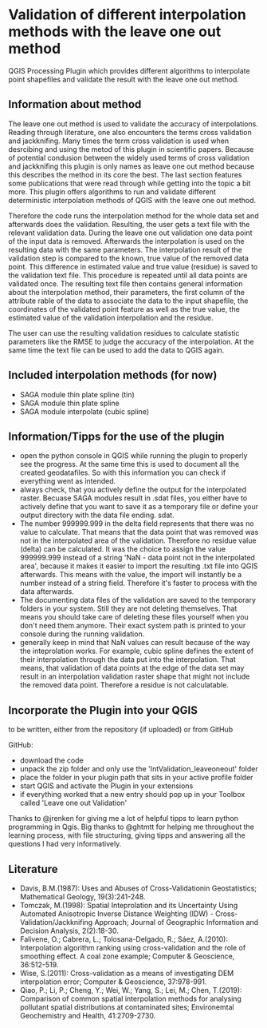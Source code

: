 # Validation of different interpolation methods with the leave one out method
QGIS Processing Plugin which provides different algorithms to interpolate point shapefiles and validate the result with the leave one out method.

## Information about method
The leave one out method is used to validate the accuracy of interpolations. Reading through literature, one also encounters the terms cross validation and jackknifing. Many times the term cross validation is used when desrcibing and using the metod of this plugin in scientific papers. Because of potential condusion between the widely used terms of cross validation and jackknifing this plugin is only names as leave one out method because this describes the method in its core the best. The last section features some publications that were read through while getting into the topic a bit more. This plugin offers algorithms to run and validate different deterministic interpolation methods of QGIS with the leave one out method. 

Therefore the code runs the interpolation method for the whole data set and afterwards does the validation. Resulting, the user gets a text file with the relevant validation data. During the leave one out validation one data point of the input data is removed. Afterwards the interpolation is used on the resulting data with the same parameters. The interpolation result of the validation step is compared to the known, true value of the removed data point. This difference in estimated value and true value (residue) is saved to the validation text file. This procedure is repeated until all data points are validated once. The resulting text file then contains general information about the interpolation method, their parameters, the first column of the attribute rable of the data to associate the data to the input shapefile, the coordinates of the validated point feature as well as the true value, the estimated value of the validation interpolation and the residue.

The user can use the resulting validation residues to calculate statistic parameters like the RMSE to judge the accuracy of the interpolation. At the same time the text file can be used to add the data to QGIS again.

## Included interpolation methods (for now)
* SAGA module thin plate spline (tin)
* SAGA module thin plate spline
* SAGA module interpolate (cubic spline)

## Information/Tipps for the use of the plugin
* open the python console in QGIS while running the plugin to properly see the progress. At the same time this is used to document all the created geodatafiles. So with this information you can check if everything went as intended.
* always check, that you actively define the output for the interpolated raster. Becuase SAGA modules result in .sdat files, you either have to actively define that you want to save it as a temporary file or define your output directory with the data file ending. sdat.
* The number 999999.999 in the delta field represents that there was no value to calculate. That means that the data point that was removed was not in the interpolated area of the validation. Therefore no residue value (delta) can be calculated. It was the choice to assign the value 999999.999 instead of a string 'NaN - data point not in the interpolated area', because it makes it easier to import the resulting .txt file into QGIS afterwards. This means with the value, the import will instantly be a number instead of a string field. Therefore it's faster to process with the data afterwards.
* The documenting data files of the validation are saved to the temporary folders in your system. Still they are not deleting themselves. That means you should take care of deleting these files yourself when you don't need them anymore. Their exact system path is printed to your console during the running validation. 
* generally keep in mind that NaN values can result because of the way the inteprolation works. For example, cubic spline defines the extent of their interpolation through the data put into the interpolation. That means, that validation of data points at the edge of the data set may result in an interpolation validation raster shape that might not include the removed data point. Therefore a residue is not calculatable.


## Incorporate the Plugin into your QGIS
to be written, either from the repository (if uploaded) or from GitHub

GitHub:
* download the code
* unpack the zip folder and only use the 'IntValidation_leaveoneout' folder
* place the folder in your plugin path that sits in your active profile folder
* start QGIS and activate the Plugin in your extensions
* if everything worked that a new entry should pop up in your Toolbox called 'Leave one out Validation'


Thanks to @jrenken for giving me a lot of helpful tipps to learn python programming in Qgis. Big thanks to @ghtmtt for helping me throughout the learning process, with file structuring, giving tipps and answering all the questions I had very informatively.

## Literature
* Davis, B.M.(1987): Uses and Abuses of Cross-Validationin Geostatistics; Mathematical Geology, 19(3):241-248.
* Tomczak, M.(1998): Spatial Inteprolation and its Uncertainty Using Automated Anisotropic Inverse Distance Weighting (IDW) - Cross-Validation/Jackknifing Approach; Journal of Geographic Information and Decision Analysis, 2(2):18-30.
* Falivene, O.; Cabrera, L.; Tolosana-Delgado, R.; Sáez, A.(2010): Interpolation algorithm ranking using cross-validation and the role of smoothing effect. A coal zone example; Computer & Geoscience, 36:512-519.
* Wise, S.(2011): Cross-validation as a means of investigating DEM interpolation error; Computer & Geoscience, 37:978-991.
* Qiao, P.; Li, P.; Cheng, Y.; Wei, W.; Yang, S.; Lei, M.; Chen, T.(2019): Comparison of common spatial interpolation methods for analysing pollutant spatial distributions at contaminated sites; Environemtal Geochemistry and Health, 41:2709-2730.
